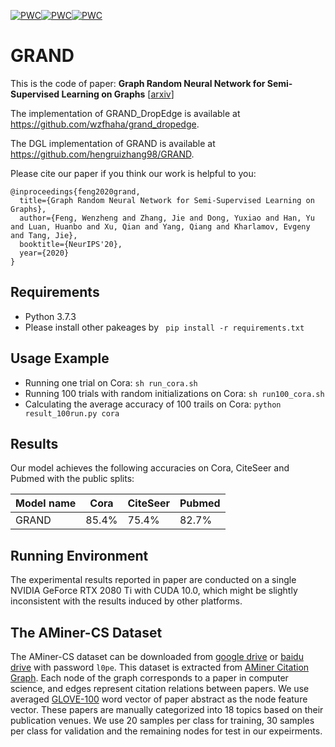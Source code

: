 [![PWC](https://img.shields.io/endpoint.svg?url=https://paperswithcode.com/badge/graph-random-neural-network/node-classification-on-citeseer-with-public)](https://paperswithcode.com/sota/node-classification-on-citeseer-with-public?p=graph-random-neural-network)[![PWC](https://img.shields.io/endpoint.svg?url=https://paperswithcode.com/badge/graph-random-neural-network/node-classification-on-pubmed-with-public)](https://paperswithcode.com/sota/node-classification-on-pubmed-with-public?p=graph-random-neural-network)[![PWC](https://img.shields.io/endpoint.svg?url=https://paperswithcode.com/badge/graph-random-neural-network/node-classification-on-cora-with-public-split)](https://paperswithcode.com/sota/node-classification-on-cora-with-public-split?p=graph-random-neural-network)

# GRAND
This is the code of paper: **Graph Random Neural Network for Semi-Supervised Learning on Graphs** [[arxiv](https://arxiv.org/pdf/2005.11079.pdf)]

The implementation of GRAND_DropEdge is available at https://github.com/wzfhaha/grand_dropedge. 

The DGL implementation of GRAND is available at https://github.com/hengruizhang98/GRAND.


Please cite our paper if you think our work is helpful to you:

```
@inproceedings{feng2020grand,
  title={Graph Random Neural Network for Semi-Supervised Learning on Graphs},
  author={Feng, Wenzheng and Zhang, Jie and Dong, Yuxiao and Han, Yu and Luan, Huanbo and Xu, Qian and Yang, Qiang and Kharlamov, Evgeny and Tang, Jie},
  booktitle={NeurIPS'20},
  year={2020}
}
```

## Requirements
* Python 3.7.3
* Please install other pakeages by 
``` pip install -r requirements.txt```

## Usage Example
* Running one trial on Cora:
```sh run_cora.sh ```
* Running 100 trials with random initializations on Cora:
```sh run100_cora.sh ```
* Calculating the average accuracy of 100 trails on Cora:
```python result_100run.py cora ```

## Results

Our model achieves the following accuracies on Cora, CiteSeer and Pubmed with the public splits:

| Model name   |   Cora    |  CiteSeer |  Pubmed   |
| ------------ | --------- | --------- | --------- |
| GRAND        |   85.4%   |    75.4%  |   82.7%   |

## Running Environment 

The experimental results reported in paper are conducted on a single NVIDIA GeForce RTX 2080 Ti with CUDA 10.0, which might be slightly inconsistent with the results induced by other platforms.

## The AMiner-CS Dataset
The AMiner-CS dataset can be downloaded from [google drive](https://drive.google.com/file/d/1yG5BP0GJKoB2Q07Uqd1DuC2tMf4EZo4u/view?usp=sharing) or [baidu drive](https://pan.baidu.com/s/1QWsioe2hPTFWyoL3aF6jlQ) with password `l0pe`.
This dataset is extracted from [AMiner Citation Graph](https://www.aminer.cn/citation). Each node of the graph corresponds to a paper in computer science, and edges represent citation relations between papers. We use averaged [GLOVE-100](https://nlp.stanford.edu/projects/glove/) word vector of paper abstract as the node feature vector. These papers are manually categorized into 18 topics based on their publication venues. We use 20 samples per class for training, 30 samples per class for validation and the remaining nodes for test in our expeirments.

